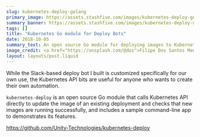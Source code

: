 ```yaml
---
slug: kubernetes-deploy-golang
primary_image: https://assets.stashfive.com/images/kubernetes-deploy-golang/full.jpeg
summary_banner: https://assets.stashfive.com/images/kubernetes-deploy-golang/slice.jpeg
tags: []
title: "Kubernetes Go module for Deploy Bots"
date: 2018-10-05
summary_text: An open source Go module for deploying images to Kubernetes and checking their status.
image_credit: <a href="https://unsplash.com/@dos">Filipe Dos Santos Mendes</a>
layout: layouts/post.liquid
---
```



While the Slack-based deploy bot I built is customized specifically for our own use, the Kubernetes API bits are useful for anyone who wants to create their own automation.

`kubernetes-deploy` is an open source Go module that calls Kubernetes API directly to update the image of an existing deployment and checks that new images are running successfully, and includes a sample command-line app to demonstrates its features.

<https://github.com/Unity-Technologies/kubernetes-deploy>

